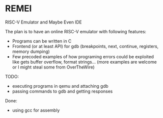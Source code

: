 # REMEI

RISC-V Emulator and Maybe Even IDE

The plan is to have an online RISC-V emulator with following features:
- Programs can be written in C
- Frontend (or at least API) for gdb (breakpoints, next, continue, registers, memory dumping)
- Few precoded examples of how programing errors could be exploited like gets buffer overflow, format strings... (more examples are welcome or I might steal some from OverTheWire)

TODO:
- executing programs in qemu and attaching gdb
- passing commands to gdb and getting responses

Done:
- using gcc for assembly

